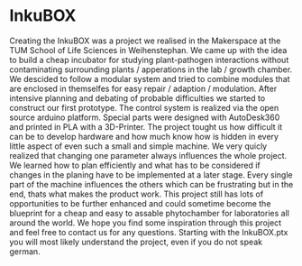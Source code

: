 # InkuBOX
Creating the InkuBOX was a project we realised in the Makerspace at the TUM School of Life Sciences in Weihenstephan.
We came up with the idea to build a cheap incubator for studying plant-pathogen interactions without contaminating surrounding plants / apperations in the lab / growth chamber.
We descided to follow a modular system and tried to combine modules that are enclosed in themselfes for easy repair / adaption / modulation.
After intensive planning and debating of probable difficulties we started to construct our first prototype.
The control system is realized via the open source arduino platform.
Special parts were designed with AutoDesk360 and printed in PLA with a 3D-Printer.
The project tought us how difficult it can be to develop hardware and how much know how is hidden in every little aspect of even such a small and simple machine. 
We very quicly realized that changing one parameter always influences the whole project. 
We learned how to plan efficiently and what has to be considered if changes in the planing have to be implemented at a later stage.
Every single part of the machine influences the others which can be frustrating but in the end, thats what makes the product work.
This project still has lots of opportunities to be further enhanced and could sometime become the blueprint for a cheap and easy to assable phytochamber for laboratories all around the world.
We hope you find some inspiration through this project and feel free to contact us for any questions.
Starting with the InkuBOX.ptx you will most likely understand the project, even if you do not speak german.

